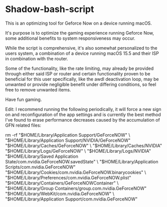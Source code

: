 # Shadow-bash-script
This is an optimizing tool for Geforce Now on a device running macOS.

It's purpose is to optimize the gaming experience running Geforce Now, some additional benefits to system responsiveness may occur.

While the script is comprehensive, it's also somewhat personalized to the users system, a combination of a device running macOS 15.5 and their ISP in combination with the router.

Some of the functionality, like the rate limiting, may already be provided through either said ISP or router and certain functionality proven to be beneficial for this user specifically, like the awdl deactivation loop, may be unwanted or provide negligible benefit under differing conditions, so feel free to remove unwanted items.

Have fun gaming.

Edit: I recommend running the following periodically, it will force a new sign on and reconfiguration of the app settings and is currently the best method I've found to erase performance decreases caused by the accumulation of GFN related files:

rm -rf "$HOME/Library/Application Support/GeForceNOW" \
"$HOME/Library/Application Support/NVIDIA/GeForceNOW" \
"$HOME/Library/Caches/GeForceNOW" \
"$HOME/Library/Caches/NVIDIA" \
"$HOME/Library/Logs/GeForceNOW" \
"$HOME/Library/Logs/NVIDIA" \
"$HOME/Library/Saved Application State/com.nvidia.GeForceNOW.savedState" \
"$HOME/Library/Application Scripts/com.nvidia.GeForceNOW" \
"$HOME/Library/Cookies/com.nvidia.GeForceNOW.binarycookies" \
"$HOME/Library/Preferences/com.nvidia.GeForceNOW.plist" \
"$HOME/Library/Containers/GeForceNOWContainer" \
"$HOME/Library/Group Containers/group.com.nvidia.GeForceNOW" \
"$HOME/Library/WebKit/com.nvidia.GeForceNOW" \
"$HOME/Library/Application Support/com.nvidia.GeForceNOW"





